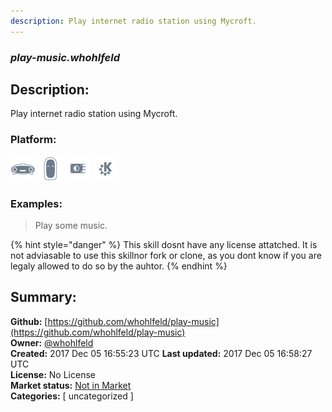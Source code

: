 ```yaml
---
description: Play internet radio station using Mycroft.
---
```


### _play-music.whohlfeld_  
## Description:  
Play internet radio station using Mycroft.  
  
### Platform:  
 ![Mark I](../.gitbook/assets/mark-1-icon.png)  ![Mark II](../.gitbook/assets/mark-2-icon.png)  ![Picroft](../.gitbook/assets/picroft-icon.png)  ![plasmoid](../.gitbook/assets/kde.png)   
### Examples:  
> Play some music.  
  
{% hint style="danger" %}
This skill dosnt have any license attatched. It is not adviasable to use this skillnor fork or clone, as you dont know if you are legaly allowed to do so by the auhtor.
{% endhint %}
  
## Summary:  
**Github:** [https://github.com/whohlfeld/play-music](https://github.com/whohlfeld/play-music)  
**Owner:** [@whohlfeld](https://github.com/whohlfeld)  
**Created:** 2017 Dec 05 16:55:23 UTC  **Last updated:** 2017 Dec 05 16:58:27 UTC  
**License:** No License  
**Market status:** [Not in Market](https://market.mycroft.ai/skill/)  
**Categories:** [ uncategorized ]   
